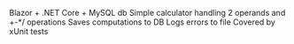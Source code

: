 Blazor + .NET Core + MySQL db
Simple calculator handling 2 operands and +-*/ operations
Saves computations to DB
Logs errors to file
Covered by xUnit tests
